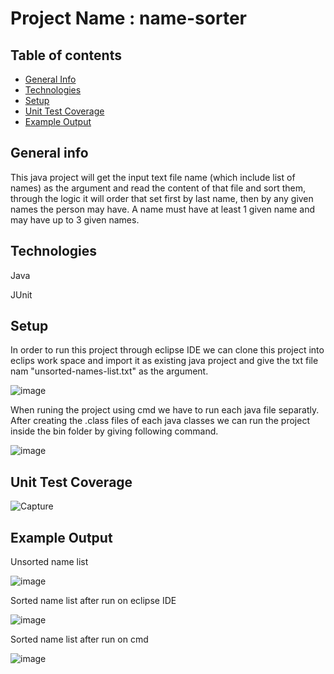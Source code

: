 # Project Name : name-sorter
## Table of contents
* [General Info](#general-info)
* [Technologies](#technologies)
* [Setup](#setup)
* [Unit Test Coverage](#setup)
* [Example Output](#example-output)

## General info
This java project will get the input text file name (which include list of names) as the argument and read the content of that file and sort them, through the logic it will order that set first by last name, then by any given names the person may have. A name must have at least 1 given name and may have up to 3 given names.

## Technologies
Java

JUnit

## Setup
In order to run this project through  eclipse IDE we can clone this project into eclips work space and import it as existing java project and give the txt file nam "unsorted-names-list.txt" as the argument.

![image](https://user-images.githubusercontent.com/30286530/146782331-5bdd0520-3747-4218-8883-4a37520392ea.png)

When runing the project using cmd we have to run each java file separatly. After creating the .class files of each java classes we can run the project inside the bin folder by giving following command.

![image](https://user-images.githubusercontent.com/30286530/146847241-0d7cc68d-c9ac-49de-80ed-3efccecd20c0.png)

## Unit Test Coverage

![Capture](https://user-images.githubusercontent.com/30286530/146784868-c3daf6e9-af99-4e8e-a4de-c9aa31b736de.JPG)


## Example Output

Unsorted name list

![image](https://user-images.githubusercontent.com/30286530/146783421-430e7085-5b00-45f8-9fe5-e5ad6ef3f7ef.png)

Sorted name list after run on eclipse IDE

![image](https://user-images.githubusercontent.com/30286530/146784056-18b15008-0e2f-4261-921e-8cc768296986.png)

Sorted name list after run on cmd

![image](https://user-images.githubusercontent.com/30286530/146783643-42fdf1f5-0daf-46f2-90d5-97bb4818be5e.png)
